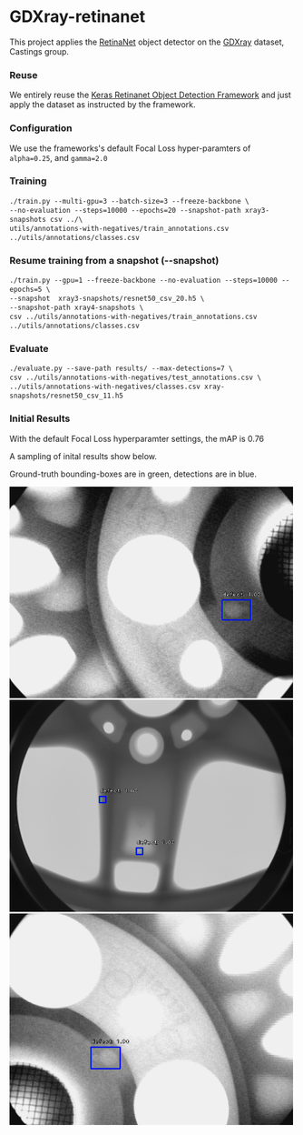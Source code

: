 # GDXray-retinanet

This project applies the [RetinaNet](https://arxiv.org/abs/1708.02002) object detector on the [GDXray](http://dmery.ing.puc.cl/index.php/material/gdxray/) dataset, Castings group.

### Reuse
We entirely reuse the [Keras Retinanet Object Detection Framework](https://github.com/fizyr/keras-retinanet) and just apply the dataset as instructed by the framework.  

### Configuration
We use the frameworks's default Focal Loss hyper-paramters of `alpha=0.25`, and `gamma=2.0`

### Training

```
./train.py --multi-gpu=3 --batch-size=3 --freeze-backbone \
--no-evaluation --steps=10000 --epochs=20 --snapshot-path xray3-snapshots csv ../\
utils/annotations-with-negatives/train_annotations.csv ../utils/annotations/classes.csv
```

### Resume training from a snapshot (--snapshot)
```
./train.py --gpu=1 --freeze-backbone --no-evaluation --steps=10000 --epochs=5 \
--snapshot  xray3-snapshots/resnet50_csv_20.h5 \
--snapshot-path xray4-snapshots \
csv ../utils/annotations-with-negatives/train_annotations.csv ../utils/annotations/classes.csv
```

### Evaluate
```
./evaluate.py --save-path results/ --max-detections=7 \
csv ../utils/annotations-with-negatives/test_annotations.csv \
../utils/annotations-with-negatives/classes.csv xray-snapshots/resnet50_csv_11.h5
```

### Initial Results
With the default Focal Loss hyperparamter settings, the mAP is 0.76

A sampling of inital results show below. 

Ground-truth bounding-boxes are in green, detections are in blue.

 <img src="keras_retinanet/bin/results/1000.png" alt="Logo Title Text 1" width="500px"/>
 <img src="keras_retinanet/bin/results/1001.png" alt="Logo Title Text 1" width="500px"/>
 <img src="keras_retinanet/bin/results/1002.png" alt="Logo Title Text 1" width="500px"/>

